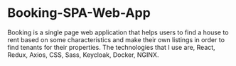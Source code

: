 # Booking-SPA-Web-App

Booking is a single page web application that helps users to find a house to rent based on some characteristics and make their own listings in order to find tenants for their properties. The technologies that I use are, React, Redux, Axios, CSS, Sass, Keycloak, Docker, NGINX.
